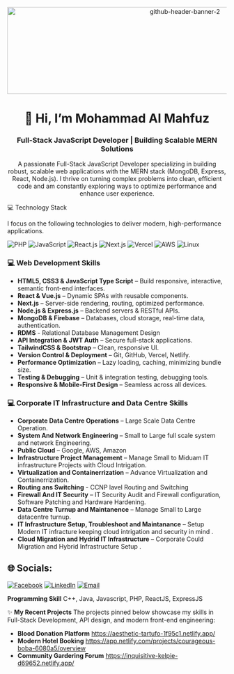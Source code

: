 <!--
This README.md file is the core of your professional GitHub profile.
Customize all [PLACEHOLDER] text and update the social links/badges.
-->

<!-- 1. Banner/Cover Image Placeholder -->

<p align="center"><img width="800" height="200" alt="github-header-banner-2" src="https://github.com/user-attachments/assets/2d9fa72c-236b-45e4-86b6-1f49642da369" />
<!-- <p align="center"><img alt="Developer Profile Banner" src="https://github.com/user-attachments/assets/2d9fa72c-236b-45e4-86b6-1f49642da369" /> -->


<!-- NOTE: This is a sophisticated placeholder. For a permanent banner, replace this URL with your own custom image. -->
<!-- <img src="https://i.ibb.co/Df1JzKSw/github-header-banner-2.png" alt="Developer Profile Banner" /> -->
</p>

<!-- 2. Official Name & Short Designation (Visible in your GitHub settings) -->

<h1 align="center">👋 Hi, I’m Mohammad Al Mahfuz</h1>
<h3 align="center">Full-Stack JavaScript Developer | Building Scalable MERN Solutions</h3>

<!-- 3. Short Description about yourself -->

<p align="center">
A passionate Full-Stack JavaScript Developer specializing in building robust, scalable web applications with the MERN stack (MongoDB, Express, React, Node.js).
I thrive on turning complex problems into clean, efficient code and am constantly exploring ways to optimize performance and enhance user experience.
</p>


💻 Technology Stack

I focus on the following technologies to deliver modern, high-performance applications.


![PHP](https://img.shields.io/badge/Code-PHP-informational?style=flat&logo=php&color=777BB4)
![JavaScript](https://img.shields.io/badge/Code-JavaScript-informational?style=flat&logo=javascript&color=F7DF1E)
![React.js](https://img.shields.io/badge/Library-ReactJs-61DAFB?logo=react&logoColor=white)
![Next.js](https://img.shields.io/badge/Framework-Next.js-informational?style=flat&logo=next.js&color=000000)
![Vercel](https://img.shields.io/badge/Deployment-Vercel-informational?style=flat&logo=vercel&color=000000)
![AWS](https://img.shields.io/badge/Cloud-AWS-informational?style=flat&logo=amazon-aws&color=232F3E)
![Linux](https://img.shields.io/badge/System-Linux-informational?style=flat&logo=linux&color=FCC624)


### 💻 Web Development Skills
- **HTML5, CSS3 & JavaScript Type Script** – Build responsive, interactive, semantic front-end interfaces.  
- **React & Vue.js** – Dynamic SPAs with reusable components.  
- **Next.js** – Server-side rendering, routing, optimized performance.  
- **Node.js & Express.js** – Backend servers & RESTful APIs.  
- **MongoDB & Firebase** – Databases, cloud storage, real-time data, authentication.
- **RDMS** - Relational Database Management Design
- **API Integration & JWT Auth** – Secure full-stack applications.  
- **TailwindCSS & Bootstrap** – Clean, responsive UI.  
- **Version Control & Deployment** – Git, GitHub, Vercel, Netlify.  
- **Performance Optimization** – Lazy loading, caching, minimizing bundle size.  
- **Testing & Debugging** – Unit & integration testing, debugging tools.  
- **Responsive & Mobile-First Design** – Seamless across all devices.

### 💻 Corporate IT Infrastructure and Data Centre Skills
- **Corporate Data Centre Operations** – Large Scale Data Centre Operation.  
- **System And Network Engineering** – Small to Large full scale system and network Engineering.  
- **Public Cloud** – Google, AWS, Amazon  
- **Infrastructure Project Management** – Manage Small to Miduam IT infrastructure Projects with Cloud Intrigation.  
- **Virtualization and Containerrization** – Advance Virtualization and Containerrization.
- **Routing ans Switching** - CCNP lavel Routing and Switching 
- **Firewall And IT Security** – IT Security Audit and Firewall configuration, Software Patching and Hardware Hardening.  
- **Data Centre Turnup and Maintanence** – Manage Small to Large datacentre turnup.  
- **IT Infrastructure Setup, Troubleshoot and Maintanance** – Setup Modern IT infracture keeping cloud intrigation and security in mind .  
- **Cloud Migration and Hydrid IT Infrastructure** – Corporate Could Migration and Hybrid Infrastructure Setup .  


## 🌐 Socials:
[![Facebook](https://img.shields.io/badge/Facebook-%231877F2.svg?logo=Facebook&logoColor=white)](https://www.facebook.com/almahfuz)
[![LinkedIn](https://img.shields.io/badge/LinkedIn-%230077B5.svg?logo=linkedin&logoColor=white)](www.linkedin.com/in/almahfuz1109)
[![Email](https://img.shields.io/badge/Email-D14836?logo=gmail&logoColor=white)](mailto:malmahfuz@gmail.com)


<!-- Example of other tools you might use (uncomment and customize if needed) -->
<!-- <img src="https://www.google.com/search?q=https://skillicons.dev/icons%3Fi%3Dpython,django,aws,docker,jest,c" alt="Other Tech Icons" /> -->
</p>




**Programming Skill**
C++, Java, Javascript, PHP, ReactJS, ExpressJS

✨ **My Recent Projects** 
The projects pinned below showcase my skills in Full-Stack Development, API design, and modern front-end engineering:

- **Blood Donation Platform** https://aesthetic-tartufo-1f95c1.netlify.app/
- **Modern Hotel Booking** https://app.netlify.com/projects/courageous-boba-6080a5/overview
- **Community Gardering Forum** https://inquisitive-kelpie-d69652.netlify.app/


